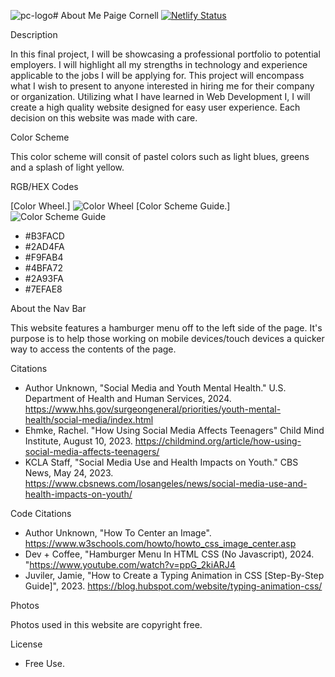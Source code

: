 ![pc-logo](https://github.com/RVCC-IDMX/about-me-paigecornell/assets/159052416/1af59ab1-56ae-4b36-a0c4-8581311e30bd)# About Me
Paige Cornell
[![Netlify Status](https://api.netlify.com/api/v1/badges/426b48b0-7243-462d-95ab-f21eef936fd9/deploy-status)](https://app.netlify.com/sites/about-me-paigecornell/deploys) 

Description

In this final project, I will be showcasing a professional portfolio to potential employers. I will highlight all my strengths in technology and experience applicable to the jobs I will be applying for. This project will encompass what I wish to present to anyone interested in hiring me for their company or organization. Utilizing what I have learned in Web Development I, I will create a high quality website designed for easy user experience. Each decision on this website was made with care.

Color Scheme

This color scheme will consit of pastel colors such as light blues, greens and a splash of light yellow.

RGB/HEX Codes

[Color Wheel.] ![Color Wheel](https://github.com/RVCC-IDMX/about-me-paigecornell/assets/159052416/8eb94027-239c-4ffc-9171-7020fe8d44b9) [Color Scheme Guide.] ![Color Scheme Guide](https://github.com/RVCC-IDMX/about-me-paigecornell/assets/159052416/d1a3f967-155e-4d88-94bf-08598466a7a4)

- #B3FACD
- #2AD4FA
- #F9FAB4
- #4BFA72
- #2A93FA
- #7EFAE8

About the Nav Bar
  
This website features a hamburger menu off to the left side of the page. It's purpose is to help those working on mobile devices/touch devices a quicker way to access the contents of the page.

Citations
- Author Unknown, "Social Media and Youth Mental Health." U.S. Department of Health and Human Services, 2024. https://www.hhs.gov/surgeongeneral/priorities/youth-mental-health/social-media/index.html
- Ehmke, Rachel. "How Using Social Media Affects Teenagers" Child Mind Institute, August 10, 2023. https://childmind.org/article/how-using-social-media-affects-teenagers/
- KCLA Staff, "Social Media Use and Health Impacts on Youth." CBS News, May 24, 2023. https://www.cbsnews.com/losangeles/news/social-media-use-and-health-impacts-on-youth/

Code Citations
- Author Unknown, "How To Center an Image". https://www.w3schools.com/howto/howto_css_image_center.asp
- Dev + Coffee, "Hamburger Menu In HTML CSS (No Javascript), 2024. "https://www.youtube.com/watch?v=ppG_2kiARJ4
- Juviler, Jamie, "How to Create a Typing Animation in CSS [Step-By-Step Guide]", 2023. https://blog.hubspot.com/website/typing-animation-css/ 

Photos

Photos used in this website are copyright free. 

License
- Free Use.

